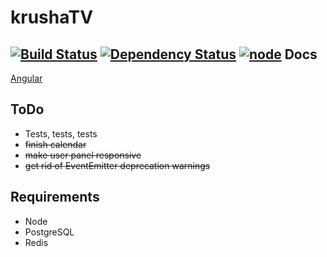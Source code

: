 krushaTV
========
[![Build Status](https://travis-ci.org/marinewater/krushaTV.svg?branch=master)](https://travis-ci.org/marinewater/krushaTV) [![Dependency Status](https://gemnasium.com/marinewater/krushaTV.svg)](https://gemnasium.com/marinewater/krushaTV) [![node](https://img.shields.io/node/v/gh-badges.svg?style=flat)]()
Docs
--------
[Angular](http://marinewater.github.io/krushaTV/docs/index.html#/api)

ToDo
--------
* Tests, tests, tests
* ~~finish calendar~~
* ~~make user panel responsive~~
* ~~get rid of EventEmitter deprecation warnings~~

Requirements
--------
* Node
* PostgreSQL
* Redis
